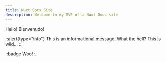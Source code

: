 ```yaml
---
title: Nuxt Docs Site
description: Welcome to my MVP of a Nuxt Docs site
---
```


Hello! Bienvenudo!

::alert{type="info"}
This is an informational message! What the hell? This is wild...
::

::badge
Woo!
::
